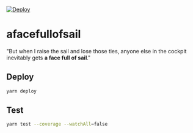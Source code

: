 [![Deploy](https://github.com/mattiaerre/afacefullofsail/actions/workflows/Deploy.yml/badge.svg)](https://github.com/mattiaerre/afacefullofsail/actions/workflows/Deploy.yml)

# afacefullofsail

"But when I raise the sail and lose those ties, anyone else in the cockpit inevitably gets **a face full of sail**."

## Deploy

```bash
yarn deploy
```

## Test

```bash
yarn test --coverage --watchAll=false
```
